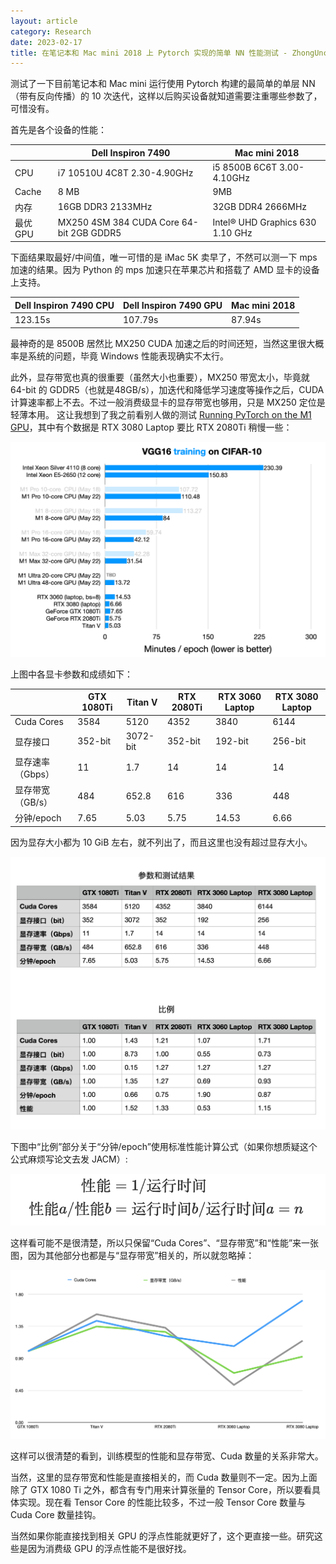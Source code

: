 ```yaml
---
layout: article
category: Research
date: 2023-02-17
title: 在笔记本和 Mac mini 2018 上 Pytorch 实现的简单 NN 性能测试 - ZhongUncle
---
```

<!-- excerpt-start -->
测试了一下目前笔记本和 Mac mini 运行使用 Pytorch 构建的最简单的单层 NN （带有反向传播）的 10 次迭代，这样以后购买设备就知道需要注重哪些参数了，可惜没有。

首先是各个设备的性能：

| |Dell Inspiron 7490|Mac mini 2018|
|-|-|-|
|CPU|i7 10510U 4C8T 2.30-4.90GHz|i5 8500B 6C6T 3.00-4.10GHz|
|Cache|8 MB|9MB|
|内存|16GB DDR3 2133MHz|32GB DDR4 2666MHz|
|最优 GPU|MX250 4SM 384 CUDA Core 64-bit 2GB GDDR5|Intel® UHD Graphics 630 1.10 GHz|

下面结果取最好/中间值，唯一可惜的是 iMac 5K 卖早了，不然可以测一下 mps 加速的结果。因为 Python 的 mps 加速只在苹果芯片和搭载了 AMD 显卡的设备上支持。

|Dell Inspiron 7490 CPU|Dell Inspiron 7490 GPU|Mac mini 2018|
|-|-|-|
|123.15s|107.79s|87.94s|

最神奇的是 8500B 居然比 MX250 CUDA 加速之后的时间还短，当然这里很大概率是系统的问题，毕竟 Windows 性能表现确实不太行。

此外，显存带宽也真的很重要（虽然大小也重要），MX250 带宽太小，毕竟就 64-bit 的 GDDR5（也就是48GB/s），加迭代和降低学习速度等操作之后，CUDA 计算速率都上不去。不过一般消费级显卡的显存带宽也够用，只是 MX250 定位是轻薄本用。
这让我想到了我之前看别人做的测试 [Running PyTorch on the M1 GPU](https://sebastianraschka.com/blog/2022/pytorch-m1-gpu.html)，其中有个数据是 RTX 3080 Laptop 要比 RTX 2080Ti 稍慢一些：

<img src="/assets/images/vgg-benchmark-training.png" style="box-shadow: 0px 0px 0px 0px">

上图中各显卡参数和成绩如下：

| |GTX 1080Ti|Titan V|RTX 2080Ti|RTX 3060 Laptop|RTX 3080 Laptop|
|-|-|-|-|-|-|
|Cuda Cores|3584|5120|4352|3840|6144|
|显存接口|352-bit|3072-bit|352-bit|192-bit|256-bit|
|显存速率（Gbps）|11|1.7|14|14|14|
|显存带宽（GB/s）|484|652.8|616|336|448|
|分钟/epoch|7.65|5.03|5.75|14.53|6.66|

因为显存大小都为 10 GiB 左右，就不列出了，而且这里也没有超过显存大小。

<img src="/assets/images/%E6%88%AA%E5%B1%8F2023-02-17%2006.06.51.png" style="box-shadow: 0px 0px 0px 0px">


下图中“比例”部分关于“分钟/epoch”使用标准性能计算公式（如果你想质疑这个公式麻烦写论文去发 JACM）:

<img src="/assets/images/t27e187te8712.png" style="box-shadow: 0px 0px 0px 0px">

这样看可能不是很清楚，所以只保留“Cuda Cores”、“显存带宽”和“性能”来一张图，因为其他部分也都是与“显存带宽”相关的，所以就忽略掉：

<img src="/assets/images/%E6%88%AA%E5%B1%8F2023-02-17%2006.06.39.png" style="box-shadow: 0px 0px 0px 0px">

这样可以很清楚的看到，训练模型的性能和显存带宽、Cuda 数量的关系非常大。

当然，这里的显存带宽和性能是直接相关的，而 Cuda 数量则不一定。因为上面除了 GTX 1080 Ti 之外，都含有专门用来计算张量的 Tensor Core，所以要看具体实现。现在看 Tensor Core 的性能比较多，不过一般 Tensor Core 数量与 Cuda Core 数量挂钩。

当然如果你能直接找到相关 GPU 的浮点性能就更好了，这个更直接一些。研究这些是因为消费级 GPU 的浮点性能不是很好找。